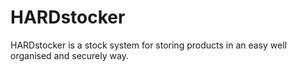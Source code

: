 # HARDstocker
HARDstocker is a stock system for storing products in an easy well organised and securely way.
